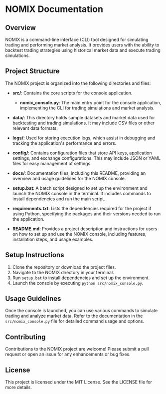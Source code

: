 # NOMIX Documentation

## Overview
NOMIX is a command-line interface (CLI) tool designed for simulating trading and performing market analysis. It provides users with the ability to backtest trading strategies using historical market data and execute trading simulations.

## Project Structure
The NOMIX project is organized into the following directories and files:

- **src/**: Contains the core scripts for the console application.
  - **nomix_console.py**: The main entry point for the console application, implementing the CLI for trading simulations and market analysis.
  
- **data/**: This directory holds sample datasets and market data used for backtesting and trading simulations. It may include CSV files or other relevant data formats.

- **logs/**: Used for storing execution logs, which assist in debugging and tracking the application's performance and errors.

- **config/**: Contains configuration files that store API keys, application settings, and exchange configurations. This may include JSON or YAML files for easy management of settings.

- **docs/**: Documentation files, including this README, providing an overview and usage guidelines for the NOMIX console.

- **setup.bat**: A batch script designed to set up the environment and launch the NOMIX console in the terminal. It includes commands to install dependencies and run the main script.

- **requirements.txt**: Lists the dependencies required for the project if using Python, specifying the packages and their versions needed to run the application.

- **README.md**: Provides a project description and instructions for users on how to set up and use the NOMIX console, including features, installation steps, and usage examples.

## Setup Instructions
1. Clone the repository or download the project files.
2. Navigate to the NOMIX directory in your terminal.
3. Run `setup.bat` to install dependencies and set up the environment.
4. Launch the console by executing `python src/nomix_console.py`.

## Usage Guidelines
Once the console is launched, you can use various commands to simulate trading and analyze market data. Refer to the documentation in the `src/nomix_console.py` file for detailed command usage and options.

## Contributing
Contributions to the NOMIX project are welcome! Please submit a pull request or open an issue for any enhancements or bug fixes.

## License
This project is licensed under the MIT License. See the LICENSE file for more details.